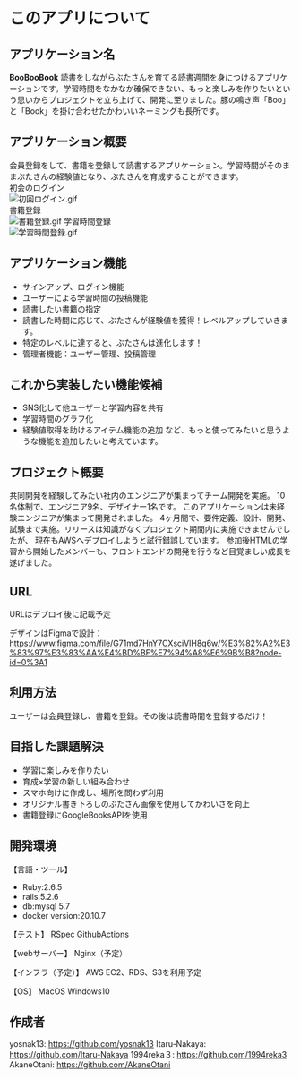 # このアプリについて

## アプリケーション名

**BooBooBook**
読書をしながらぶたさんを育てる読書週間を身につけるアプリケーションです。学習時間をなかなか確保できない、もっと楽しみを作りたいという思いからプロジェクトを立ち上げて、開発に至りました。豚の鳴き声「Boo」と「Book」を掛け合わせたかわいいネーミングも長所です。

## アプリケーション概要

会員登録をして、書籍を登録して読書するアプリケーション。学習時間がそのままぶたさんの経験値となり、ぶたさんを育成することができます。<br>
初会のログイン<br>
![初回ログイン.gif](https://qiita-image-store.s3.ap-northeast-1.amazonaws.com/0/674242/2fe48d82-6995-c379-67c2-cfa38629ba16.gif)
<br>
書籍登録<br>
![書籍登録.gif](https://qiita-image-store.s3.ap-northeast-1.amazonaws.com/0/674242/2cb29b71-0828-8997-b7a3-d06e602ef5d0.gif)
学習時間登録<br>
![学習時間登録.gif](https://qiita-image-store.s3.ap-northeast-1.amazonaws.com/0/674242/6d813339-7411-2337-e337-604c613f7b6e.gif)



## アプリケーション機能
- サインアップ、ログイン機能
- ユーザーによる学習時間の投稿機能
- 読書したい書籍の指定
- 読書した時間に応じて、ぶたさんが経験値を獲得！レベルアップしていきます。
- 特定のレベルに達すると、ぶたさんは進化します！
- 管理者機能：ユーザー管理、投稿管理

## これから実装したい機能候補
- SNS化して他ユーザーと学習内容を共有
- 学習時間のグラフ化
- 経験値取得を助けるアイテム機能の追加
など、もっと使ってみたいと思うような機能を追加したいと考えています。

## プロジェクト概要

共同開発を経験してみたい社内のエンジニアが集まってチーム開発を実施。
10名体制で、エンジニア9名、デザイナー1名です。
このアプリケーションは未経験エンジニアが集まって開発されました。
4ヶ月間で、要件定義、設計、開発、試験まで実施。リリースは知識がなくプロジェクト期間内に実施できませんでしたが、
現在もAWSへデプロイしようと試行錯誤しています。
参加後HTMLの学習から開始したメンバーも、フロントエンドの開発を行うなど目覚ましい成長を遂げました。

## URL

URLはデプロイ後に記載予定


デザインはFigmaで設計：https://www.figma.com/file/G71md7HnY7CXsciVlH8q6w/%E3%82%A2%E3%83%97%E3%83%AA%E4%BD%BF%E7%94%A8%E6%9B%B8?node-id=0%3A1


## 利用方法

ユーザーは会員登録し、書籍を登録。その後は読書時間を登録するだけ！


## 目指した課題解決

- 学習に楽しみを作りたい
- 育成×学習の新しい組み合わせ
- スマホ向けに作成し、場所を問わず利用
- オリジナル書き下ろしのぶたさん画像を使用してかわいさを向上
- 書籍登録にGoogleBooksAPIを使用


## 開発環境

【言語・ツール】
- Ruby:2.6.5
- rails:5.2.6
- db:mysql 5.7
- docker version:20.10.7

【テスト】
RSpec
GithubActions

【webサーバー】
Nginx（予定）

【インフラ（予定）】
AWS EC2、RDS、S3を利用予定

【OS】
MacOS
Windows10


## 作成者

yosnak13: https://github.com/yosnak13
Itaru-Nakaya: https://github.com/Itaru-Nakaya
1994reka３: https://github.com/1994reka3
AkaneOtani: https://github.com/AkaneOtani
